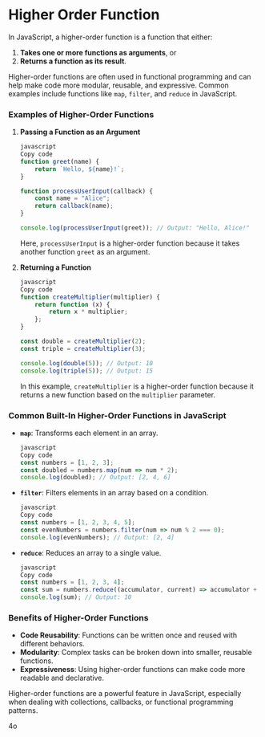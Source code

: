 # Higher Order Function

In JavaScript, a higher-order function is a function that either:

1. **Takes one or more functions as arguments**, or
2. **Returns a function as its result**.

Higher-order functions are often used in functional programming and can help make code more modular, reusable, and expressive. Common examples include functions like `map`, `filter`, and `reduce` in JavaScript.

### Examples of Higher-Order Functions

1. **Passing a Function as an Argument**
    
    ```jsx
    javascript
    Copy code
    function greet(name) {
        return `Hello, ${name}!`;
    }
    
    function processUserInput(callback) {
        const name = "Alice";
        return callback(name);
    }
    
    console.log(processUserInput(greet)); // Output: "Hello, Alice!"
    
    ```
    
    Here, `processUserInput` is a higher-order function because it takes another function `greet` as an argument.
    
2. **Returning a Function**
    
    ```jsx
    javascript
    Copy code
    function createMultiplier(multiplier) {
        return function (x) {
            return x * multiplier;
        };
    }
    
    const double = createMultiplier(2);
    const triple = createMultiplier(3);
    
    console.log(double(5)); // Output: 10
    console.log(triple(5)); // Output: 15
    
    ```
    
    In this example, `createMultiplier` is a higher-order function because it returns a new function based on the `multiplier` parameter.
    

### Common Built-In Higher-Order Functions in JavaScript

- **`map`**: Transforms each element in an array.
    
    ```jsx
    javascript
    Copy code
    const numbers = [1, 2, 3];
    const doubled = numbers.map(num => num * 2);
    console.log(doubled); // Output: [2, 4, 6]
    
    ```
    
- **`filter`**: Filters elements in an array based on a condition.
    
    ```jsx
    javascript
    Copy code
    const numbers = [1, 2, 3, 4, 5];
    const evenNumbers = numbers.filter(num => num % 2 === 0);
    console.log(evenNumbers); // Output: [2, 4]
    
    ```
    
- **`reduce`**: Reduces an array to a single value.
    
    ```jsx
    javascript
    Copy code
    const numbers = [1, 2, 3, 4];
    const sum = numbers.reduce((accumulator, current) => accumulator + current, 0);
    console.log(sum); // Output: 10
    
    ```
    

### Benefits of Higher-Order Functions

- **Code Reusability**: Functions can be written once and reused with different behaviors.
- **Modularity**: Complex tasks can be broken down into smaller, reusable functions.
- **Expressiveness**: Using higher-order functions can make code more readable and declarative.

Higher-order functions are a powerful feature in JavaScript, especially when dealing with collections, callbacks, or functional programming patterns.

4o